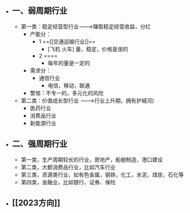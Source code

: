- ## 一、弱周期行业
	- 第一类：稳定经营型行业--->赚取稳定经营收益，分红
		- 产能分：
			- 1 ==[[交通运输行业]]==
				- [飞机 火车]  量，稳定，价格是涨的
			- 2 ====
				- 每年的量是一定的
		- 需求分：
			- 通信行业
				- 电信，移动，联通
		- 警惕：不专一的，多元化的风险
	- 第二类：价值成长型行业 --->行业上升期，拥有护城河)
		- 医药行业
		- 消费品行业
		- 新能源行业
- ## 二、强周期行业
	- 第一类，生产周期较长的行业，房地产，船舶制造，港口建设
	- 第二类，大额消费品行业，比如汽车行业
	- 第三类，资源类行业，如有色金属，钢铁，化工，水泥，煤炭，石化等
	- 第四类，金融业，比如银行、证券、保险
- ## [[2023方向]]